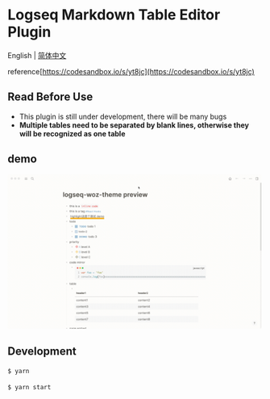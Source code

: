 # Logseq Markdown Table Editor Plugin

English | [简体中文](./README-zh_CN.md)

reference[https://codesandbox.io/s/yt8jc](https://codesandbox.io/s/yt8jc)

## Read Before Use
- This plugin is still under development, there will be many bugs
- **Multiple tables need to be separated by blank lines, otherwise they will be recognized as one table**

## demo
![demo](./demo.gif)

## Development
```shell
$ yarn

$ yarn start
```